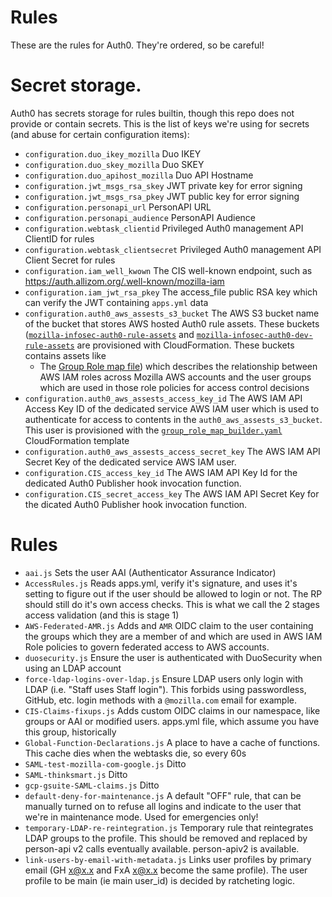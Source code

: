 # Rules
These are the rules for Auth0. They're ordered, so be careful!

# Secret storage.
Auth0 has secrets storage for rules builtin, though this repo does not provide or contain secrets.
This is the list of keys we're using for secrets (and abuse for certain configuration items):

- `configuration.duo_ikey_mozilla` Duo IKEY
- `configuration.duo_skey_mozilla` Duo SKEY
- `configuration.duo_apihost_mozilla`  Duo API Hostname
- `configuration.jwt_msgs_rsa_skey` JWT private key for error signing
- `configuration.jwt_msgs_rsa_pkey` JWT public key for error signing
- `configuration.personapi_url` PersonAPI URL
- `configuration.personapi_audience` PersonAPI Audience
- `configuration.webtask_clientid` Privileged Auth0 management API ClientID for rules
- `configuration.webtask_clientsecret` Privileged Auth0 management API Client Secret for rules
- `configuration.iam_well_kwown` The CIS well-known endpoint, such as https://auth.allizom.org/.well-known/mozilla-iam
- `configuration.iam_jwt_rsa_pkey` The access_file public RSA key which can verify the JWT containing `apps.yml` data
- `configuration.auth0_aws_assests_s3_bucket` The AWS S3 bucket name of the bucket that stores AWS hosted Auth0 rule
  assets. These buckets ([`mozilla-infosec-auth0-rule-assets`](https://github.com/mozilla/security/blob/01dd8a08fdffe76286dd22fb4cde92430567e2d9/operations/cloudformation-templates/create_infosec_s3_buckets_us-west-2.yml#L113-L119)
  and [`mozilla-infosec-auth0-dev-rule-assets`](https://github.com/mozilla/security/blob/01dd8a08fdffe76286dd22fb4cde92430567e2d9/operations/cloudformation-templates/infosec_dev_s3_buckets_us-west-2.yml#L73-L79)
  are provisioned with CloudFormation. These buckets contains assets like
  - The [Group Role map file](https://github.com/mozilla-iam/federated-aws-cli/tree/master/cloudformation)) which 
    describes the relationship between AWS IAM roles across Mozilla AWS accounts and the user groups which are used in
    those role policies for access control decisions
- `configuration.auth0_aws_assests_access_key_id` The AWS IAM API Access Key ID of the dedicated service AWS IAM user
  which is used to authenticate for access to contents in the `auth0_aws_assests_s3_bucket`. This user is provisioned
  with the [`group_role_map_builder.yaml`](https://github.com/mozilla-iam/federated-aws-cli/blob/211bafd660928813c750ef240c2e3d2cb66ddba3/cloudformation/group_role_map_builder.yaml#L128-L149)
  CloudFormation template
- `configuration.auth0_aws_assests_access_secret_key` The AWS IAM API Secret Key of the dedicated service AWS IAM user.
- `configuration.CIS_access_key_id` The AWS IAM API Key Id for the dedicated Auth0 Publisher hook invocation function.
- `configuration.CIS_secret_access_key` The AWS IAM API Secret Key for the dicated Auth0 Publisher hook invocation
  function.

# Rules
- `aai.js` Sets the user AAI (Authenticator Assurance Indicator)
- `AccessRules.js` Reads apps.yml, verify it's signature, and uses it's setting to figure out if the user should be
  allowed to login or not. The RP should still do it's own access checks. This is what we call the 2 stages access
  validation (and this is stage 1)
- `AWS-Federated-AMR.js` Adds and `AMR` OIDC claim to the user containing the groups which they are a member of and
  which are used in AWS IAM Role policies to govern federated access to AWS accounts.
- `duosecurity.js` Ensure the user is authenticated with DuoSecurity when using an LDAP account
- `force-ldap-logins-over-ldap.js` Ensure LDAP users only login with LDAP (i.e. "Staff uses Staff login"). This
  forbids using passwordless, GitHub, etc. login methods with a `@mozilla.com` email for example.
- `CIS-Claims-fixups.js` Adds custom OIDC claims in our namespace, like groups or AAI
  or modified users.
  apps.yml file, which assume you have this group, historically
- `Global-Function-Declarations.js` A place to have a cache of functions. This cache dies when the webtasks die, so
  every 60s
- `SAML-test-mozilla-com-google.js` Ditto
- `SAML-thinksmart.js` Ditto
- `gcp-gsuite-SAML-claims.js` Ditto
- `default-deny-for-maintenance.js` A default "OFF" rule, that can be manually turned on to refuse all logins and
  indicate to the user that we're in maintenance mode. Used for emergencies only!
- `temporary-LDAP-re-reintegration.js` Temporary rule that reintegrates LDAP groups to the profile. This should be
  removed and replaced by person-api v2 calls eventually
  available.
  person-apiv2 is available.
- `link-users-by-email-with-metadata.js` Links user profiles by primary email (GH x@x.x and FxA x@x.x become the same
  profile). The user profile to be main (ie main user_id) is decided by ratcheting logic.
